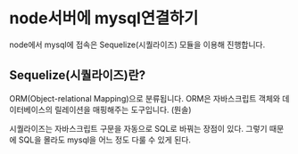 # node서버에 mysql연결하기
node에서 mysql에 접속은 Sequelize(시퀄라이즈) 모듈을 이용해 진행합니다.

## Sequelize(시퀄라이즈)란?
ORM(Object-relational Mapping)으로 분류됩니다.
ORM은 자바스크립트 객체와 데이터베이스의 릴레이션을 매핑해주는 도구입니다. (뭔솔)

시퀄라이즈는 자바스크립트 구문을 자동으로 SQL로 바꿔는 장점이 있다. 그렇기 때문에 SQL을 몰라도 mysql을 어느 정도 다룰 수 있게 된다.